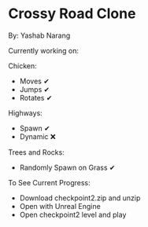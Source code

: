 # Crossy Road Clone
By: Yashab Narang

Currently working on:

Chicken:
* Moves ✔
* Jumps ✔
* Rotates ✔

Highways:
* Spawn ✔
* Dynamic ❌

Trees and Rocks:
* Randomly Spawn on Grass ✔

To See Current Progress: 
* Download checkpoint2.zip and unzip
* Open with Unreal Engine
* Open checkpoint2 level and play
